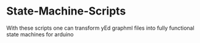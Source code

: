 # State-Machine-Scripts
With these scripts one can transform yEd graphml files into fully functional state machines for arduino
